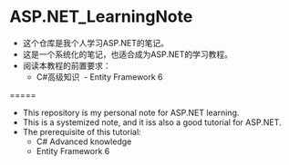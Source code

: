 # ASP.NET_LearningNote

* 这个仓库是我个人学习ASP.NET的笔记。
* 这是一个系统化的笔记，也适合成为ASP.NET的学习教程。
* 阅读本教程的前置要求：
  - C#高级知识
  - Entity Framework 6
  
=====

* This repository is my personal note for ASP.NET learning.
* This is a systemized note, and it iss also a good tutorial for ASP.NET.
* The prerequisite of this tutorial:
  - C# Advanced knowledge
  - Entity Framework 6
